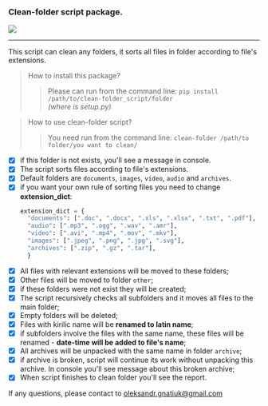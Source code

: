 ### Clean-folder script package.

![](https://img.shields.io/github/watchers/OleksandrGnatiuk/clean_folder_script?style=social)

---

This script can clean any folders, it sorts all files in folder according to file's extensions.

> How to install this package?
>
> > Please can run from the command line: `pip install /path/to/clean-folder_script/folder`  
> >  _(where is setup.py)_

> How to use clean-folder script?
>
> > You need run from the command line: `clean-folder /path/to folder/you want to clean/`

- [x] if this folder is not exists, you'll see a message in console.
- [x] The script sorts files according to file's extensions.
- [x] Default folders are `documents`, `images`, `video`, `audio` and `archives`.
- [x] if you want your own rule of sorting files you need to change __extension_dict__:
  ```python
  extension_dict = {
    "documents": [".doc", ".docx", ".xls", ".xlsx", ".txt", ".pdf"],
    "audio": [".mp3", ".ogg", ".wav", ".amr"],
    "video": [".avi", ".mp4", ".mov", ".mkv"],
    "images": [".jpeg", ".png", ".jpg", ".svg"],
    "archives": [".zip", ".gz", ".tar"],
    }
  ```
- [x] All files with relevant extensions will be moved to these folders;
- [x] Other files will be moved to folder `other`;
- [x] if these folders were not exist they will be created;
- [x] The script recursively checks all subfolders and it moves all files to the main folder;
- [x] Empty folders will be deleted;
- [x] Files with kirilic name will be **renamed to latin name**;
- [x] if subfolders involve the files with the same name, these files will be renamed - **date-time will be added to file's name**;
- [x] All archives will be unpacked with the same name in folder `archive`;
- [x] if archive is broken, script will continue its work without unpacking this archive. In console you'll see message about this broken archive;
- [x] When script finishes to clean folder you'll see the report.

If any questions, please contact to oleksandr.gnatiuk@gmail.com
